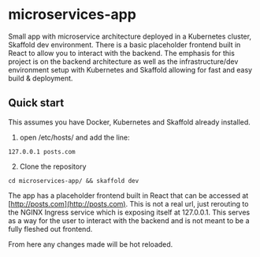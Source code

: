 # microservices-app
Small app with microservice architecture deployed in a Kubernetes cluster, Skaffold dev environment. There is a basic placeholder frontend built in React to allow you to interact with the backend.
The emphasis for this project is on the backend architecture as well as the infrastructure/dev environment setup with Kubernetes and Skaffold allowing for fast and easy build & deployment.

## Quick start
This assumes you have Docker, Kubernetes and Skaffold already installed.

1. open /etc/hosts/ and add the line:
```
127.0.0.1 posts.com
```
2. Clone the repository
```
cd microservices-app/ && skaffold dev
```

The app has a placeholder frontend built in React that can be accessed at [http://posts.com](http://posts.com). This is not a real url, just rerouting to the NGINX Ingress service which is exposing itself at 127.0.0.1. This serves as a way for the user to interact with the backend and is not meant to be a fully fleshed out frontend.

From here any changes made will be hot reloaded.

